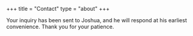 +++
title = "Contact"
type = "about"
+++

Your inquiry has been sent to Joshua, and he will respond at his earliest convenience. Thank you for your patience.
